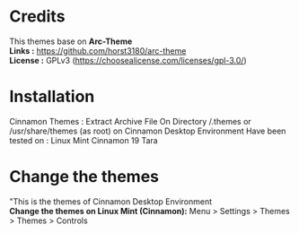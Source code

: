 # Credits

This themes base on <b>Arc-Theme</b> </br>
<b>Links :</b> https://github.com/horst3180/arc-theme</br>
<b>License :</b> GPLv3 (https://choosealicense.com/licenses/gpl-3.0/)</br>

# Installation

Cinnamon Themes : Extract Archive File On Directory /.themes or /usr/share/themes (as root) on Cinnamon Desktop Environment
Have been tested on : Linux Mint Cinnamon 19 Tara

# Change the themes

"This is the themes of Cinnamon Desktop Environment</br>
<b>Change the themes on Linux Mint (Cinnamon):</b> Menu > Settings > Themes > Themes > Controls</br>
